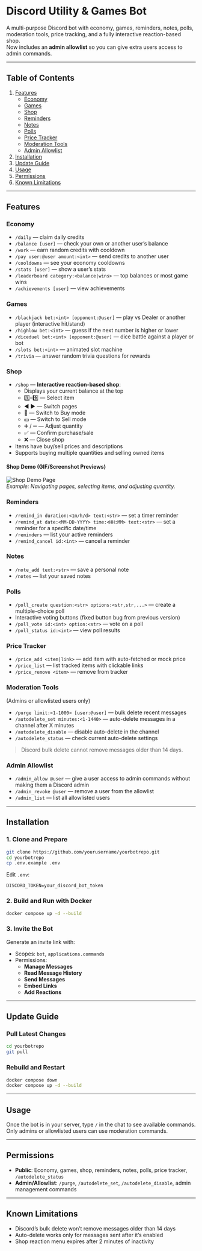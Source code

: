 # Discord Utility & Games Bot

A multi-purpose Discord bot with economy, games, reminders, notes, polls, moderation tools, price tracking, and a fully interactive reaction-based shop.  
Now includes an **admin allowlist** so you can give extra users access to admin commands.

---

## Table of Contents
1. [Features](#features)
   - [Economy](#economy)
   - [Games](#games)
   - [Shop](#shop)
   - [Reminders](#reminders)
   - [Notes](#notes)
   - [Polls](#polls)
   - [Price Tracker](#price-tracker)
   - [Moderation Tools](#moderation-tools)
   - [Admin Allowlist](#admin-allowlist)
2. [Installation](#installation)
3. [Update Guide](#update-guide)
4. [Usage](#usage)
5. [Permissions](#permissions)
6. [Known Limitations](#known-limitations)

---

## Features

### Economy
- `/daily` — claim daily credits  
- `/balance [user]` — check your own or another user’s balance  
- `/work` — earn random credits with cooldown  
- `/pay user:@user amount:<int>` — send credits to another user  
- `/cooldowns` — see your economy cooldowns  
- `/stats [user]` — show a user’s stats  
- `/leaderboard category:<balance|wins>` — top balances or most game wins  
- `/achievements [user]` — view achievements  

### Games
- `/blackjack bet:<int> [opponent:@user]` — play vs Dealer or another player (interactive hit/stand)  
- `/highlow bet:<int>` — guess if the next number is higher or lower  
- `/diceduel bet:<int> [opponent:@user]` — dice battle against a player or bot  
- `/slots bet:<int>` — animated slot machine  
- `/trivia` — answer random trivia questions for rewards  

### Shop
- `/shop` — **Interactive reaction-based shop**:
  - Displays your current balance at the top  
  - 1️⃣–9️⃣ — Select item  
  - ◀️ ▶️ — Switch pages  
  - 🛒 — Switch to Buy mode  
  - 💵 — Switch to Sell mode  
  - ➕ / ➖ — Adjust quantity  
  - ✅ — Confirm purchase/sale  
  - ❌ — Close shop  
- Items have buy/sell prices and descriptions  
- Supports buying multiple quantities and selling owned items  

#### Shop Demo (GIF/Screenshot Previews)
![Shop Demo Page](media/shop_demo_page.gif)  
*Example: Navigating pages, selecting items, and adjusting quantity.*

### Reminders
- `/remind_in duration:<1m/h/d> text:<str>` — set a timer reminder  
- `/remind_at date:<MM-DD-YYYY> time:<HH:MM> text:<str>` — set a reminder for a specific date/time  
- `/reminders` — list your active reminders  
- `/remind_cancel id:<int>` — cancel a reminder  

### Notes
- `/note_add text:<str>` — save a personal note  
- `/notes` — list your saved notes  

### Polls
- `/poll_create question:<str> options:<str,str,...>` — create a multiple-choice poll  
- Interactive voting buttons (fixed button bug from previous version)  
- `/poll_vote id:<int> option:<str>` — vote on a poll  
- `/poll_status id:<int>` — view poll results  

### Price Tracker
- `/price_add <item|link>` — add item with auto-fetched or mock price  
- `/price_list` — list tracked items with clickable links  
- `/price_remove <item>` — remove from tracker  

### Moderation Tools
(Admins or allowlisted users only)
- `/purge limit:<1-1000> [user:@user]` — bulk delete recent messages  
- `/autodelete_set minutes:<1-1440>` — auto-delete messages in a channel after X minutes  
- `/autodelete_disable` — disable auto-delete in the channel  
- `/autodelete_status` — check current auto-delete settings  

> Discord bulk delete cannot remove messages older than 14 days.

### Admin Allowlist
- `/admin_allow @user` — give a user access to admin commands without making them a Discord admin  
- `/admin_revoke @user` — remove a user from the allowlist  
- `/admin_list` — list all allowlisted users  

---

## Installation

### 1. Clone and Prepare
```bash
git clone https://github.com/yourusername/yourbotrepo.git
cd yourbotrepo
cp .env.example .env
```
Edit `.env`:
```
DISCORD_TOKEN=your_discord_bot_token
```

### 2. Build and Run with Docker
```bash
docker compose up -d --build
```

### 3. Invite the Bot
Generate an invite link with:
- Scopes: `bot`, `applications.commands`
- Permissions:  
  - **Manage Messages**  
  - **Read Message History**  
  - **Send Messages**  
  - **Embed Links**  
  - **Add Reactions**

---

## Update Guide

### Pull Latest Changes
```bash
cd yourbotrepo
git pull
```

### Rebuild and Restart
```bash
docker compose down
docker compose up -d --build
```

---

## Usage
Once the bot is in your server, type `/` in the chat to see available commands.  
Only admins or allowlisted users can use moderation commands.

---

## Permissions
- **Public**: Economy, games, shop, reminders, notes, polls, price tracker, `/autodelete_status`  
- **Admin/Allowlist**: `/purge`, `/autodelete_set`, `/autodelete_disable`, admin management commands

---

## Known Limitations
- Discord’s bulk delete won’t remove messages older than 14 days  
- Auto-delete works only for messages sent after it’s enabled  
- Shop reaction menu expires after 2 minutes of inactivity
